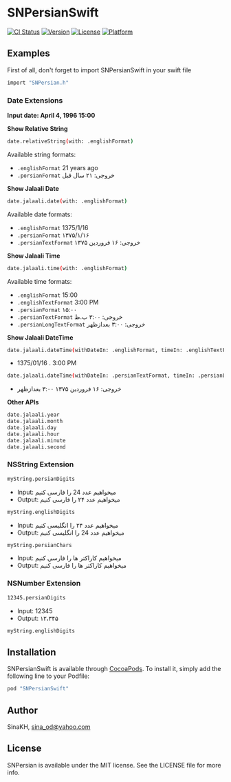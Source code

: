 # SNPersianSwift

[![CI Status](http://img.shields.io/travis/sina-kh/SNPersianSwift.svg?style=flat)](https://travis-ci.org/sina-kh/SNPersianSwift)
[![Version](https://img.shields.io/cocoapods/v/SNPersianSwift.svg?style=flat)](http://cocoapods.org/pods/SNPersianSwift)
[![License](https://img.shields.io/cocoapods/l/SNPersianSwift.svg?style=flat)](http://cocoapods.org/pods/SNPersianSwift)
[![Platform](https://img.shields.io/cocoapods/p/SNPersianSwift.svg?style=flat)](http://cocoapods.org/pods/SNPersianSwift)

## Examples

First of all, don't forget to import SNPersianSwift in your swift file

```sh
import "SNPersian.h"
```

### Date Extensions

**Input date:  April 4, 1996 15:00**

**Show Relative String**

```sh
date.relativeString(with: .englishFormat)
```

Available string formats:

* `.englishFormat`   21 years ago
* `.porsianFormat`   خروجی: ۲۱ سال قبل

**Show Jalaali Date**
```sh
date.jalaali.date(with: .englishFormat)
```

Available date formats:

* `.englishFormat`          1375/1/16
* `.persianFormat`          ۱۳۷۵/۱/۱۶
* `.persianTextFormat`      خروجی: ۱۶ فروردین ۱۳۷۵

**Show Jalaali Time**
```sh
date.jalaali.time(with: .englishFormat)
```

Available time formats:

* `.englishFormat`          15:00
* `.englishTextFormat`      3:00 PM
* `.persianFormat`          ۱۵:۰۰
* `.persianTextFormat`      خروجی: ۳:۰۰ ب.ظ
* `.persianLongTextFormat`  خروجی: ۳:۰۰ بعدازظهر

**Show Jalaali DateTime**

```sh
date.jalaali.dateTime(withDateIn: .englishFormat, timeIn: .englishTextFormat, seperator: ".")
```

- 1375/01/16 . 3:00 PM

```sh
date.jalaali.dateTime(withDateIn: .persianTextFormat, timeIn: .persianLongTextFormat)
```
- خروجی: ۱۶ فروردین ۱۳۷۵ ۳:۰۰ بعدازظهر

**Other APIs**
```sh
date.jalaali.year
date.jalaali.month
date.jalaali.day
date.jalaali.hour
date.jalaali.minute
date.jalaali.second
```

### NSString Extension

```sh
myString.persianDigits
```

- Input: میخواهیم عدد 24 را فارسی کنیم
- Output: میخواهیم عدد ۲۴ را فارسی کنیم

```sh
myString.englishDigits
```

- Input: میخواهیم عدد ۲۴ را انگلیسی کنیم
- Output: میخواهیم عدد 24 را انگلیسی کنیم

```sh
myString.persianChars
```

- Input: ميخواهيم كاراكتر ها را فارسي کنیم
- Output: میخواهیم کاراکتر ها را فارسی کنیم

### NSNumber Extension

```sh
12345.persianDigits
```

- Input: 12345
- Output: ۱۲،۳۴۵

```sh
myString.englishDigits
```

## Installation

SNPersianSwift is available through [CocoaPods](http://cocoapods.org). To install
it, simply add the following line to your Podfile:

```ruby
pod "SNPersianSwift"
```

## Author

SinaKH, sina_od@yahoo.com

## License

SNPersian is available under the MIT license. See the LICENSE file for more info.
